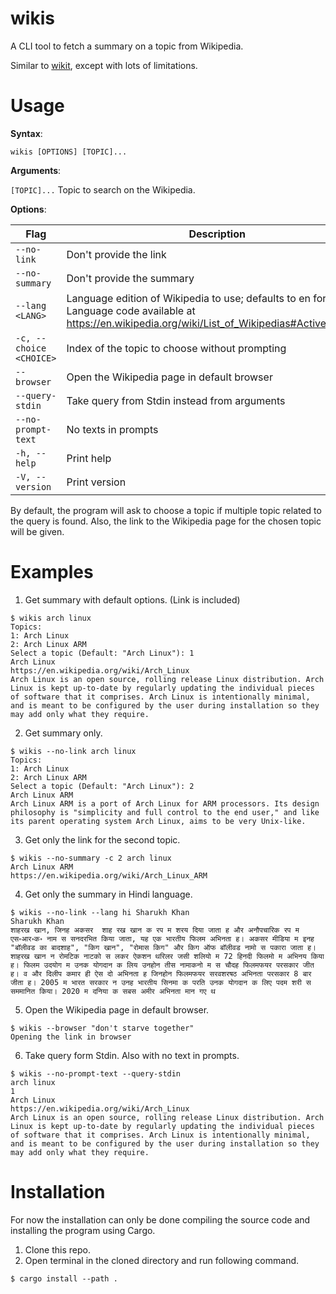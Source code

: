 # wikis
A CLI tool to fetch a summary on a topic from Wikipedia.

Similar to [wikit](https://github.com/KorySchneider/wikit), except with lots of limitations.

# Usage
**Syntax**: 

``wikis [OPTIONS] [TOPIC]...``

**Arguments**:

`[TOPIC]...`    Topic to search on the Wikipedia.

**Options**:

| Flag                    | Description                                     |
| ----------------------- | ----------------------------------------------- |
| `--no-link`             | Don't provide the link
| `--no-summary`          | Don't provide the summary
| `--lang <LANG>`         | Language edition of Wikipedia to use; defaults to en for English; Language code available at https://en.wikipedia.org/wiki/List_of_Wikipedias#Active_editions |
| `-c, --choice <CHOICE>` | Index of the topic to choose without prompting  |
| `--browser`             | Open the Wikipedia page in default browser      |
| `--query-stdin`         | Take query from Stdin instead from arguments    |
| `--no-prompt-text`      | No texts in prompts                             |
| `-h, --help`            | Print help                                      |
| `-V, --version`         | Print version                                   |

By default, the program will ask to choose a topic if multiple topic related to the query is found. Also, the link to the Wikipedia page for the chosen topic will be given.
# Examples
1. Get summary with default options. (Link is included)
```
$ wikis arch linux
Topics:
1: Arch Linux
2: Arch Linux ARM
Select a topic (Default: "Arch Linux"): 1
Arch Linux
https://en.wikipedia.org/wiki/Arch_Linux
Arch Linux is an open source, rolling release Linux distribution. Arch Linux is kept up-to-date by regularly updating the individual pieces of software that it comprises. Arch Linux is intentionally minimal, and is meant to be configured by the user during installation so they may add only what they require.
```

2. Get summary only.
```
$ wikis --no-link arch linux
Topics:
1: Arch Linux
2: Arch Linux ARM
Select a topic (Default: "Arch Linux"): 2
Arch Linux ARM
Arch Linux ARM is a port of Arch Linux for ARM processors. Its design philosophy is "simplicity and full control to the end user," and like its parent operating system Arch Linux, aims to be very Unix-like.
```

3. Get only the link for the second topic.
```
$ wikis --no-summary -c 2 arch linux
Arch Linux ARM
https://en.wikipedia.org/wiki/Arch_Linux_ARM
```

4. Get only the summary in Hindi language.
```
$ wikis --no-link --lang hi Sharukh Khan
Sharukh Khan
शाहरख खान, जिनह अकसर  शाह रख खान क रप म शरय दिया जाता ह और अनौपचारिक रप म एस॰आर॰क॰ नाम स सनदरभित किया जाता, यह एक भारतीय फिलम अभिनता ह। अकसर मीडिया म इनह "बॉलीवड का बादशाह", "किग खान", "रोमास किग" और किग ऑफ बॉलीवड नामो स पकारा जाता ह। शाहरख खान न रोमटिक नाटको स लकर ऐकशन थरिलर जसी शलियो म 72 हिनदी फिलमो म अभिनय किया ह। फिलम उदयोग म उनक योगदान क लिय उनहोन तीस नामाकनो म स चौदह फिलमफयर परसकार जीत ह। व और दिलीप कमार ही ऐस दो अभिनता ह जिनहोन फिलमफयर सरवशरषठ अभिनता परसकार 8 बार जीता ह। 2005 म भारत सरकार न उनह भारतीय सिनमा क परति उनक योगदान क लिए पदम शरी स सममानित किया। 2020 म दनिया क सबस अमीर अभिनता मान गए थ
```

5. Open the Wikipedia page in default browser.
```
$ wikis --browser "don't starve together"
Opening the link in browser
```

6. Take query form Stdin. Also with no text in prompts.
```
$ wikis --no-prompt-text --query-stdin
arch linux
1
Arch Linux
https://en.wikipedia.org/wiki/Arch_Linux
Arch Linux is an open source, rolling release Linux distribution. Arch Linux is kept up-to-date by regularly updating the individual pieces of software that it comprises. Arch Linux is intentionally minimal, and is meant to be configured by the user during installation so they may add only what they require.
```

# Installation
For now the installation can only be done compiling the source code and installing the program using Cargo.
1. Clone this repo.
2. Open terminal in the cloned directory and run following command.
```
$ cargo install --path .
```
